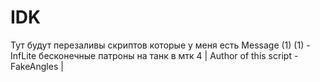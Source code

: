 # IDK
Тут будут перезаливы скриптов которые у меня есть
Message (1) (1) - InfLite бесконечные патроны на танк в мтк 4  |  Author of this script  -  FakeAngles  |
